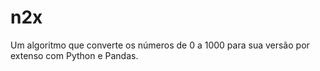 # n2x
Um algoritmo que converte os números de 0 a 1000 para sua versão por extenso com Python e Pandas.
